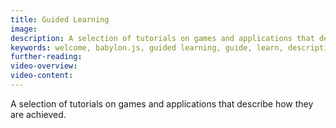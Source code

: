 ```yaml
---
title: Guided Learning
image: 
description: A selection of tutorials on games and applications that describe how they are achieved
keywords: welcome, babylon.js, guided learning, guide, learn, descriptions
further-reading:
video-overview:
video-content:
---
```


A selection of tutorials on games and applications that describe how they are achieved.